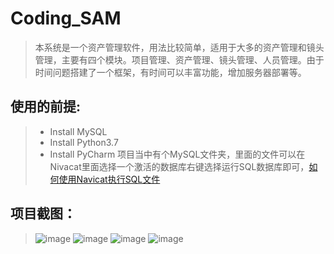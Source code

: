 # Coding_SAM
>本系统是一个资产管理软件，用法比较简单，适用于大多的资产管理和镜头管理，主要有四个模块。项目管理、资产管理、镜头管理、人员管理。由于时间问题搭建了一个框架，有时间可以丰富功能，增加服务器部署等。
## 使用的前提:
>* Install MySQL
>* Install Python3.7
>* Install PyCharm
>项目当中有个MySQL文件夹，里面的文件可以在Nivacat里面选择一个激活的数据库右键选择运行SQL数据库即可，[如何使用Navicat执行SQL文件](https://jingyan.baidu.com/article/3f16e00334f6842591c103f1.html)
## 项目截图：
>![image](https://github.com/Qinjiaxin/Coding_SAM/tree/master/Screenshot/Main_ui.png)
>![image](https://github.com/Qinjiaxin/Coding_SAM/tree/master/Screenshot/project.png)
>![image](https://github.com/Qinjiaxin/Coding_SAM/blob/master/Screenshot/projectInfor.png)
>![image](https://github.com/Qinjiaxin/Coding_SAM/tree/master/Screenshot/projectInfor1.png)
